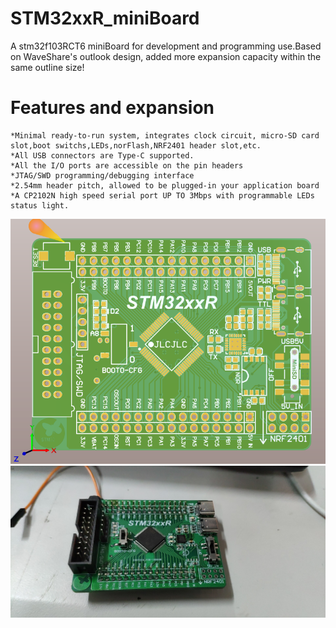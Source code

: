 # STM32xxR_miniBoard
A stm32f103RCT6 miniBoard for development and programming use.Based on WaveShare's outlook design, added more expansion capacity within the same outline size!


# Features and expansion
    *Minimal ready-to-run system, integrates clock circuit, micro-SD card slot,boot switchs,LEDs,norFlash,NRF2401 header slot,etc.
    *All USB connectors are Type-C supported.
    *All the I/O ports are accessible on the pin headers
    *JTAG/SWD programming/debugging interface
    *2.54mm header pitch, allowed to be plugged-in your application board
    *A CP2102N high speed serial port UP TO 3Mbps with programmable LEDs status light.
    

![topview](https://github.com/StackYuan/STM32xxR_miniBoard/blob/master/capture%20view.PNG)
![sideview](https://github.com/StackYuan/STM32xxR_miniBoard/blob/master/side%20view.jpg)
